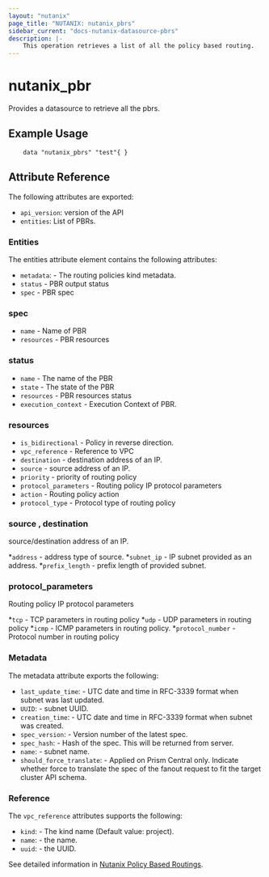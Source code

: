 ```yaml
---
layout: "nutanix"
page_title: "NUTANIX: nutanix_pbrs"
sidebar_current: "docs-nutanix-datasource-pbrs"
description: |-
    This operation retrieves a list of all the policy based routing.
---
```


# nutanix_pbr

Provides a datasource to retrieve all the pbrs.

## Example Usage

```hcl
    data "nutanix_pbrs" "test"{ }
```

## Attribute Reference
The following attributes are exported:

* `api_version`: version of the API
* `entities`: List of PBRs. 

### Entities

The entities attribute element contains the following attributes:

* `metadata`: - The routing policies kind metadata.
* `status` - PBR output status
* `spec` - PBR spec

### spec

* `name` - Name of PBR
* `resources` - PBR resources

### status

* `name` - The name of the PBR
* `state` - The state of the PBR
* `resources` - PBR resources status
* `execution_context` - Execution Context of PBR. 

### resources

* `is_bidirectional` - Policy in reverse direction.
* `vpc_reference` - Reference to VPC
* `destination` - destination address of an IP.
* `source` - source address of an IP. 
* `priority` - priority of routing policy
* `protocol_parameters` - Routing policy IP protocol parameters
* `action` - Routing policy action
* `protocol_type` - Protocol type of routing policy

### source , destination
source/destination address of an IP.

*`address` - address type of source.
*`subnet_ip` - IP subnet provided as an address.
*`prefix_length` - prefix length of provided subnet. 

### protocol_parameters
Routing policy IP protocol parameters

*`tcp` -  TCP parameters in routing policy
*`udp` -  UDP parameters in routing policy
*`icmp` -  ICMP parameters in routing policy.
*`protocol_number` - Protocol number in routing policy

### Metadata

The metadata attribute exports the following:

* `last_update_time`: - UTC date and time in RFC-3339 format when subnet was last updated.
* `UUID`: - subnet UUID.
* `creation_time`: - UTC date and time in RFC-3339 format when subnet was created.
* `spec_version`: - Version number of the latest spec.
* `spec_hash`: - Hash of the spec. This will be returned from server.
* `name`: - subnet name.
* `should_force_translate`: - Applied on Prism Central only. Indicate whether force to translate the spec of the fanout request to fit the target cluster API schema.

### Reference

The `vpc_reference`  attributes supports the following:

* `kind`: - The kind name (Default value: project).
* `name`: - the name.
* `uuid`: - the UUID.

See detailed information in [Nutanix Policy Based Routings](https://www.nutanix.dev/api_references/prism-central-v3/#/81005f2996866-get-a-list-of-existing-routing-policies).